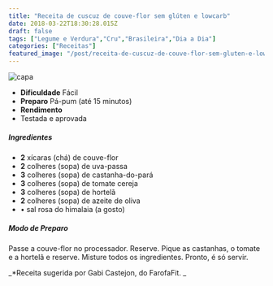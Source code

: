 ```yaml
---
title: "Receita de cuscuz de couve-flor sem glúten e lowcarb"
date: 2018-03-22T18:30:28.015Z
draft: false
tags: ["Legume e Verdura","Cru","Brasileira","Dia a Dia"]
categories: ["Receitas"]
featured_image: "/post/receita-de-cuscuz-de-couve-flor-sem-gluten-e-lowcarb.eacfafe.jpg"
---
```


![capa](/post/receita-de-cuscuz-de-couve-flor-sem-gluten-e-lowcarb.eacfafe.jpg)

*   **Dificuldade** Fácil
*   **Preparo** Pá-pum (até 15 minutos)
*   **Rendimento**
*   Testada e aprovada
    

##### Ingredientes

*   **2** xícaras (chá) de couve-flor
*   **2** colheres (sopa) de uva-passa
*   **3** colheres (sopa) de castanha-do-pará
*   **3** colheres (sopa) de tomate cereja
*   **3** colheres (sopa) de hortelã
*   **2** colheres (sopa) de azeite de oliva
*   • sal rosa do himalaia (a gosto)

##### Modo de Preparo

Passe a couve-flor no processador. Reserve. Pique as castanhas, o tomate e a hortelã e reserve. Misture todos os ingredientes. Pronto, é só servir.

_*Receita sugerida por Gabi Castejon, do FarofaFit. _
